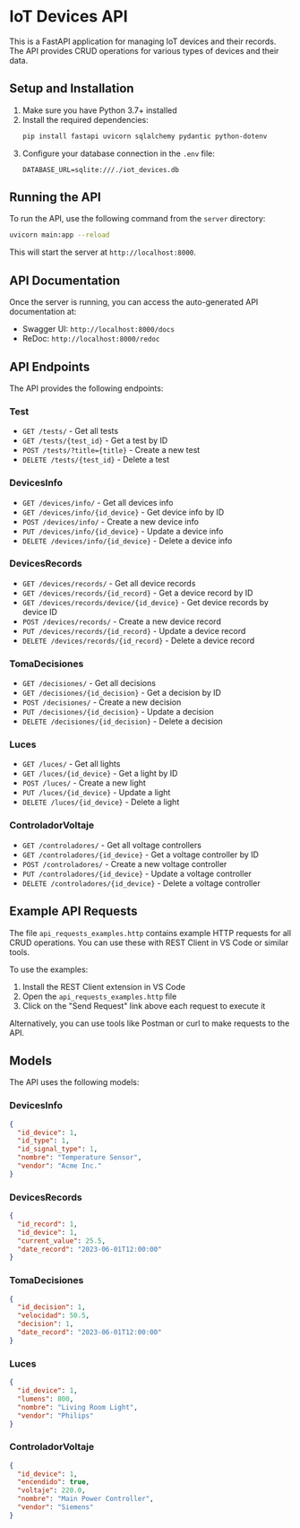 # IoT Devices API

This is a FastAPI application for managing IoT devices and their records. The API provides CRUD operations for various types of devices and their data.

## Setup and Installation

1. Make sure you have Python 3.7+ installed
2. Install the required dependencies:
   ```bash
   pip install fastapi uvicorn sqlalchemy pydantic python-dotenv
   ```
3. Configure your database connection in the `.env` file:
   ```
   DATABASE_URL=sqlite:///./iot_devices.db
   ```

## Running the API

To run the API, use the following command from the `server` directory:

```bash
uvicorn main:app --reload
```

This will start the server at `http://localhost:8000`.

## API Documentation

Once the server is running, you can access the auto-generated API documentation at:
- Swagger UI: `http://localhost:8000/docs`
- ReDoc: `http://localhost:8000/redoc`

## API Endpoints

The API provides the following endpoints:

### Test
- `GET /tests/` - Get all tests
- `GET /tests/{test_id}` - Get a test by ID
- `POST /tests/?title={title}` - Create a new test
- `DELETE /tests/{test_id}` - Delete a test

### DevicesInfo
- `GET /devices/info/` - Get all devices info
- `GET /devices/info/{id_device}` - Get device info by ID
- `POST /devices/info/` - Create a new device info
- `PUT /devices/info/{id_device}` - Update a device info
- `DELETE /devices/info/{id_device}` - Delete a device info

### DevicesRecords
- `GET /devices/records/` - Get all device records
- `GET /devices/records/{id_record}` - Get a device record by ID
- `GET /devices/records/device/{id_device}` - Get device records by device ID
- `POST /devices/records/` - Create a new device record
- `PUT /devices/records/{id_record}` - Update a device record
- `DELETE /devices/records/{id_record}` - Delete a device record

### TomaDecisiones
- `GET /decisiones/` - Get all decisions
- `GET /decisiones/{id_decision}` - Get a decision by ID
- `POST /decisiones/` - Create a new decision
- `PUT /decisiones/{id_decision}` - Update a decision
- `DELETE /decisiones/{id_decision}` - Delete a decision

### Luces
- `GET /luces/` - Get all lights
- `GET /luces/{id_device}` - Get a light by ID
- `POST /luces/` - Create a new light
- `PUT /luces/{id_device}` - Update a light
- `DELETE /luces/{id_device}` - Delete a light

### ControladorVoltaje
- `GET /controladores/` - Get all voltage controllers
- `GET /controladores/{id_device}` - Get a voltage controller by ID
- `POST /controladores/` - Create a new voltage controller
- `PUT /controladores/{id_device}` - Update a voltage controller
- `DELETE /controladores/{id_device}` - Delete a voltage controller

## Example API Requests

The file `api_requests_examples.http` contains example HTTP requests for all CRUD operations. You can use these with REST Client in VS Code or similar tools.

To use the examples:
1. Install the REST Client extension in VS Code
2. Open the `api_requests_examples.http` file
3. Click on the "Send Request" link above each request to execute it

Alternatively, you can use tools like Postman or curl to make requests to the API.

## Models

The API uses the following models:

### DevicesInfo
```json
{
  "id_device": 1,
  "id_type": 1,
  "id_signal_type": 1,
  "nombre": "Temperature Sensor",
  "vendor": "Acme Inc."
}
```

### DevicesRecords
```json
{
  "id_record": 1,
  "id_device": 1,
  "current_value": 25.5,
  "date_record": "2023-06-01T12:00:00"
}
```

### TomaDecisiones
```json
{
  "id_decision": 1,
  "velocidad": 50.5,
  "decision": 1,
  "date_record": "2023-06-01T12:00:00"
}
```

### Luces
```json
{
  "id_device": 1,
  "lumens": 800,
  "nombre": "Living Room Light",
  "vendor": "Philips"
}
```

### ControladorVoltaje
```json
{
  "id_device": 1,
  "encendido": true,
  "voltaje": 220.0,
  "nombre": "Main Power Controller",
  "vendor": "Siemens"
}
```